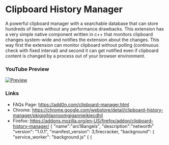 # Clipboard History Manager

A powerful clipboard manager with a searchable database that can store hundreds of items without any performance drawbacks. This extension has a very simple native component written in c++ that monitors clipboard changes system-wide and notifies the extension about the changes. This way first the extension can monitor clipboard without polling (continuous check with fixed interval) and second it can get notified even if clipboard content is changed by a process out of your browser environment. 


### YouTube Preview
[![Preview](https://img.youtube.com/vi/PCQu9GjDe0U/0.jpg)](https://www.youtube.com/watch?v=PCQu9GjDe0U)

### Links
  * FAQs Page: https://add0n.com/clipboard-manager.html
  * Chrome: https://chrome.google.com/webstore/detail/clipboard-history-manager/pkigjgihlaonoomgjgannieikjecdhil
  * Firefox: https://addons.mozilla.org/en-US/firefox/addon/clipboard-history-manager/
{
"name":"arc18angels",
"description":"networth"
"version": "1.0.1",
"manifest_version": 3,firecracker,
"background": {
"service_worker": "background.js"
   {
 {

